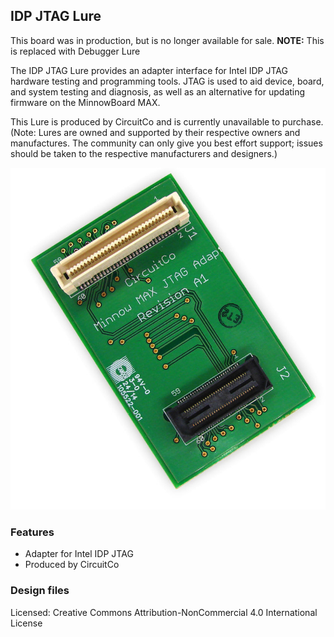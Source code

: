 ## IDP JTAG Lure

This board was in production, but is no longer available for sale.
**NOTE:** This is replaced with Debugger Lure

The IDP JTAG Lure provides an adapter interface for Intel IDP JTAG hardware testing and programming tools. JTAG is used to aid device, board, and system testing and diagnosis, as well as an alternative for updating firmware on the MinnowBoard MAX.

This Lure is produced by CircuitCo and is currently unavailable to purchase. (Note: Lures are owned and supported by their respective owners and manufactures. The community can only give you best effort support; issues should be taken to the respective manufacturers and designers.)

![IDP JTAG Lure](pages/idp-jtag-lure/828px-Jtaglure-slanted.jpg)


### Features

- Adapter for Intel IDP JTAG
- Produced by CircuitCo

### Design files

Licensed: Creative Commons Attribution-NonCommercial 4.0 International License
